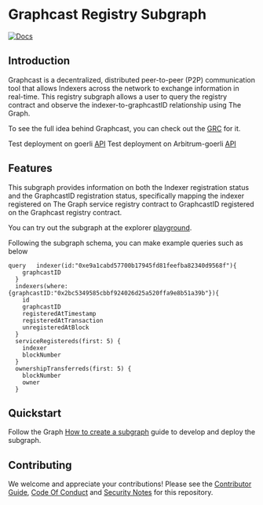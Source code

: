 # Graphcast Registry Subgraph

[![Docs](https://img.shields.io/badge/docs-latest-brightgreen.svg)](https://docs.graphops.xyz/graphcast/intro)

## Introduction

Graphcast is a decentralized, distributed peer-to-peer (P2P) communication tool that allows Indexers across the network to exchange information in real-time. This registry subgraph allows a user to query the registry contract and observe the indexer-to-graphcastID relationship using The Graph. 

To see the full idea behind Graphcast, you can check out the [GRC](https://forum.thegraph.com/t/grc-001-graphcast-a-gossip-network-for-indexers/3544/8) for it.

Test deployment on goerli [API](https://api.thegraph.com/subgraphs/name/hopeyen/graphcast-registry-goerli)
Test deployment on Arbitrum-goerli [API](https://api.thegraph.com/subgraphs/name/hopeyen/graphcast-registry-arbitrum-go)

## Features

This subgraph provides information on both the Indexer registration status and the GraphcastID registration status, specifically mapping the indexer registered on The Graph service registry contract to GraphcastID registered on the Graphcast registry contract.  

You can try out the subgraph at the explorer [playground](https://thegraph.com/hosted-service/subgraph/hopeyen/graphcast-registry-goerli).

Following the subgraph schema, you can make example queries such as below

```
query   indexer(id:"0xe9a1cabd57700b17945fd81feefba82340d9568f"){
    graphcastID
  }
  indexers(where:{graphcastID:"0x2bc5349585cbbf924026d25a520ffa9e8b51a39b"}){
    id
    graphcastID
    registeredAtTimestamp
    registeredAtTransaction
    unregisteredAtBlock
  }
  serviceRegistereds(first: 5) {
    indexer
    blockNumber
  }
  ownershipTransferreds(first: 5) {
    blockNumber
    owner
  }
```

## Quickstart

Follow the Graph [How to create a subgraph](https://thegraph.com/docs/en/developing/creating-a-subgraph/) guide to develop and deploy the subgraph.

## Contributing

We welcome and appreciate your contributions! Please see the [Contributor Guide](/CONTRIBUTING.md), [Code Of Conduct](/CODE_OF_CONDUCT.md) and [Security Notes](/SECURITY.md) for this repository.
